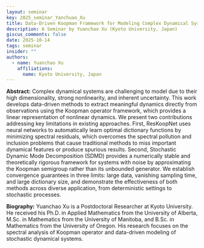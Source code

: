 ```yaml
---
layout: seminar
key: 2025_seminar_Yanchuao_Xu
title: Data-Driven Koopman Framework for Modeling Complex Dynamical Systems
description: A Seminar by Yuanchao Xu (Kyoto University, Japan)
giscus_comments: false
date: 2025-10-14
tags: seminar
insider: ""
authors:
  - name: Yuanchao Xu
    affiliations:
      name: Kyoto University, Japan
---
```


**Abstract:**
Complex dynamical systems are challenging to model due to their high dimensionality, strong nonlinearity, and inherent uncertainty. This work develops data-driven methods to extract meaningful dynamics directly from observations using the Koopman operator framework, which provides a linear representation of nonlinear dynamics. We present two contributions addressing key limitations in existing approaches. First, ResKoopNet uses neural networks to automatically learn optimal dictionary functions by minimizing spectral residuals, which overcomes the spectral pollution and inclusion problems that cause traditional methods to miss important dynamical features or produce spurious results. Second, Stochastic Dynamic Mode Decomposition (SDMD) provides a numerically stable and theoretically rigorous framework for systems with noise by approximating the Koopman semigroup rather than its unbounded generator. We establish convergence guarantees in three limits: large data, vanishing sampling time, and large dictionary size, and demonstrate the effectiveness of both methods across diverse application, from deterministic settings to stochastic processes.

**Biography:**
Yuanchao Xu is a Postdoctoral Researcher at Kyoto University. He received his Ph.D. in Applied Mathematics from the University of Alberta, M.Sc. in Mathematics from the University of Manitoba, and B.Sc. in Mathematics from the University of Oregon. His research focuses on the spectral analysis of Koopman operator and data-driven modeling of stochastic dynamical systems.

